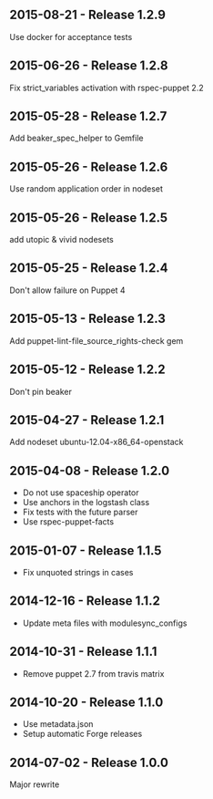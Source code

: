 ## 2015-08-21 - Release 1.2.9

Use docker for acceptance tests

## 2015-06-26 - Release 1.2.8

Fix strict_variables activation with rspec-puppet 2.2

## 2015-05-28 - Release 1.2.7

Add beaker_spec_helper to Gemfile

## 2015-05-26 - Release 1.2.6

Use random application order in nodeset

## 2015-05-26 - Release 1.2.5

add utopic & vivid nodesets

## 2015-05-25 - Release 1.2.4

Don't allow failure on Puppet 4

## 2015-05-13 - Release 1.2.3

Add puppet-lint-file_source_rights-check gem

## 2015-05-12 - Release 1.2.2

Don't pin beaker

## 2015-04-27 - Release 1.2.1

Add nodeset ubuntu-12.04-x86_64-openstack

## 2015-04-08 - Release 1.2.0

- Do not use spaceship operator
- Use anchors in the logstash class
- Fix tests with the future parser
- Use rspec-puppet-facts

## 2015-01-07 - Release 1.1.5

- Fix unquoted strings in cases

## 2014-12-16 - Release 1.1.2

- Update meta files with modulesync_configs

## 2014-10-31 - Release 1.1.1

- Remove puppet 2.7 from travis matrix

## 2014-10-20 - Release 1.1.0

- Use metadata.json
- Setup automatic Forge releases

## 2014-07-02 - Release 1.0.0

Major rewrite
